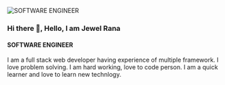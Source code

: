 ![SOFTWARE ENGINEER](https://scontent.fdac5-1.fna.fbcdn.net/v/t1.6435-9/46638477_2901829436509289_4334158614877962240_n.jpg?_nc_cat=105&ccb=1-5&_nc_sid=e3f864&_nc_eui2=AeGpTfZqYP_cmcLN0PkiCyQC1lrk29WaWVHWWuTb1ZpZUeFgqDPC8HJbhNPJvMYxdbHVFF4fzl1o407HpYEaA8sh&_nc_ohc=Hz_mmWJ7XBUAX9LXdJ9&_nc_ht=scontent.fdac5-1.fna&oh=4bc0f88730b81048f1b07fec09055061&oe=61841159)
### Hi there 👋, Hello, I am Jewel Rana
#### SOFTWARE ENGINEER

I am a full stack web developer having experience of multiple framework. I love problem solving. I am hard working, love to code person. I am a quick learner and love to learn new technlogy.






